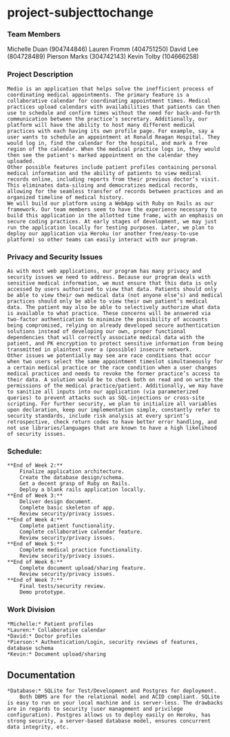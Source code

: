 # project-subjecttochange

### Team Members
Michelle Duan (904744846)
Lauren Fromm (404751250)
David Lee (804728489)
Pierson Marks (304742143)
Kevin Tolby (104666258)

### Project Description

	Medio is an application that helps solve the inefficient process of coordinating medical appointments. The primary feature is a collaborative calendar for coordinating appointment times. Medical practices upload calendars with availabilities that patients can then use to schedule and confirm times without the need for back-and-forth communication between the practice’s secretary. Additionally, our platform will have the ability to host many different medical practices with each having its own profile page. For example, say a user wants to schedule an appointment at Ronald Reagan Hospital. They would log in, find the calendar for the hospital, and mark a free region of the calendar. When the medical practice logs in, they would then see the patient's marked appointment on the calendar they uploaded.
	Other possible features include patient profiles containing personal medical information and the ability of patients to view medical records online, including reports from their previous doctor’s visit. This eliminates data-siloing and democratizes medical records, allowing for the seamless transfer of records between practices and an organized timeline of medical history.
	We will build our platform using a WebApp with Ruby on Rails as our framework. Our team members seem to have the experience necessary to build this application in the allotted time frame, with an emphasis on secure coding practices. At early stages of development, we may just run the application locally for testing purposes. Later, we plan to deploy our application via Heroku (or another free/easy-to-use platform) so other teams can easily interact with our program.


### Privacy and Security Issues

	As with most web applications, our program has many privacy and security issues we need to address. Because our program deals with sensitive medical information, we must ensure that this data is only accessed by users authorized to view that data. Patients should only be able to view their own medical data (not anyone else’s) and medical practices should only be able to view their own patient’s medical data. The patient may also be able to selectively authorize what data is available to what practice. These concerns will be answered via two-factor authentication to minimize the possibility of accounts being compromised, relying on already developed secure authentication solutions instead of developing our own, proper functional dependencies that will correctly associate medical data with the patient, and PK encryption to protect sensitive information from being transmitted in plaintext over a (possible) insecure network.
	Other issues we potentially may see are race conditions that occur when two users select the same appointment timeslot simultaneously for a certain medical practice or the race condition when a user changes medical practices and needs to revoke the former practice’s access to their data. A solution would be to check both on read and on write the permissions of the medical practice/patient. Additionally, we may have to sanitize all inputs into our application (via parameterized queries) to prevent attacks such as SQL-injections or cross-site scripting. For further security, we plan to initialize all variables upon declaration, keep our implementation simple, constantly refer to security standards, include risk analysis at every sprint’s retrospective, check return codes to have better error handling, and not use libraries/languages that are known to have a high likelihood of security issues.

### Schedule:
	**End of Week 2:**
		Finalize application architecture.
		Create the database design/schema.
		Get a decent grasp of Ruby on Rails.
		Deploy a blank rails application locally.
	**End of Week 3:**
		Deliver design document.
		Complete basic skeleton of app.  
		Review security/privacy issues.
	**End of Week 4:**
		Complete patient functionality.
		Complete collaborative calendar feature.
		Review security/privacy issues.
	**End of Week 5:**
		Complete medical practice functionality.
		Review security/privacy issues.
	**End of Week 6:**
		Complete document upload/sharing feature.
		Review security/privacy issues.
	**End of Week 7:**
		Final tests/security review.
		Demo prototype.


### Work Division
	*Michelle:* Patient profiles
	*Lauren:* Collaborative calendar
	*David:* Doctor profiles
	*Pierson:* Authentication/Login, security reviews of features, database schema  
	*Kevin:* Document upload/sharing

## Documentation

	*Database:* SQLite for Test/Development and Postgres for deployment.
		Both DBMS are for the relational model and ACID compliant. SQLite is easy to run on your local machine and is server-less. The drawbacks are in regards to security (user management and privilege configuration). Postgres allows us to deploy easily on Heroku, has strong security, a server-based database model, ensures concurrent data integrity, etc.
